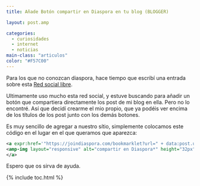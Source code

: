 ```yaml
---
title: Añade Botón compartir en Diaspora en tu blog (BLOGGER)

layout: post.amp

categories:
  - curiosidades
  - internet
  - noticias
main-class: "articulos"
color: "#F57C00"
---
```

<div class="icodias">
</div>

Para los que no conozcan diaspora, hace tiempo que escribí una entrada sobre esta [Red social libre][1].

Ultimamente uso mucho esta red social, y estuve buscando para añadir un botón que compartiera directamente los post de mi blog en ella. Pero no lo encontré. Así que decidí crearme el mio propio, que ya podéis ver encima de los títulos de los post junto con los demás botones.

Es muy sencillo de agregar a nuestro sítio, simplemente colocamos este código en el lugar en el que queramos que aparezca:

```xml
<a expr:href='"https://joindiaspora.com/bookmarklet?url=" + data:post.url + "&title=" + data:post.title' target="_blank">
<amp-img layout="responsive" alt="compartir en Diaspora*" height="32px" src="http://lh3.googleusercontent.com/-BtpsAHPELfY/TfzF4u54aoI/AAAAAAAAApA/BOgUWG9-sVk/s288/diaspora.png" title="compartir en Diaspora*" width="32px" />
</a>

```

Espero que os sirva de ayuda.



 [1]: /diaspora-la-red-social-libre

{% include toc.html %}

